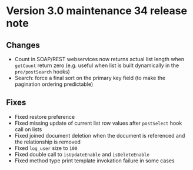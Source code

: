Version 3.0 maintenance 34 release note
=======================================

Changes
-------

- Count in SOAP/REST webservices now returns actual list length when `getCount` return zero (e.g. useful when list is built dynamically in the `pre/postSearch` hooks)
- Search: force a final sort on the primary key field (to make the pagination ordering predictable)

Fixes
-----

- Fixed restore preference
- Fixed missing update of current list row values after `postSelect` hook call on lists
- Fixed joined document deletion when the document is referenced and the relationship is removed
- Fixed `log_user` size to `100`
- Fixed double call to `isUpdateEnable` and `isDeleteEnable`
- Fixed method type print template invokation failure in some cases
